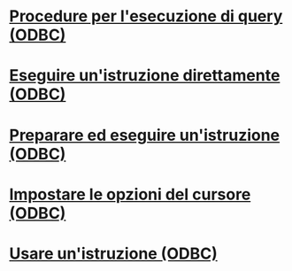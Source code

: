 # [Procedure per l'esecuzione di query (ODBC)](executing-queries-how-to-topics-odbc.md)
# [Eseguire un'istruzione direttamente (ODBC)](execute-a-statement-directly-odbc.md)
# [Preparare ed eseguire un'istruzione (ODBC)](prepare-and-execute-a-statement-odbc.md)
# [Impostare le opzioni del cursore (ODBC)](set-cursor-options-odbc.md)
# [Usare un'istruzione (ODBC)](use-a-statement-odbc.md)
